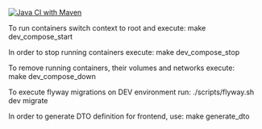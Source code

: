 [![Java CI with Maven](https://github.com/io2-2021-wed-brodka/E_Backend/actions/workflows/maven.yml/badge.svg)](https://github.com/io2-2021-wed-brodka/E_Backend/actions/workflows/maven.yml)

To run containers switch context to root and execute:
 make dev_compose_start
 
In order to stop running containers execute:
 make dev_compose_stop
 
To remove running containers, their volumes and networks execute:    
 make dev_compose_down
 
To execute flyway migrations on DEV environment run:
./scripts/flyway.sh dev migrate

In order to generate DTO definition for frontend, use:
 make generate_dto
